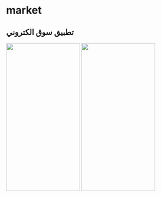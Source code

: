 # market
## تطبيق سوق الكتروني
<img src="https://github.com/alooosh92/market/assets/72915761/a9a8cb9a-da5d-49c1-8c73-5c4bd9c0d68d" width="200" height="400" />
<img src="https://github.com/alooosh92/market/assets/72915761/c15430ec-b33d-412b-8ae5-abdd8c5577bd" width="200" height="400" />
